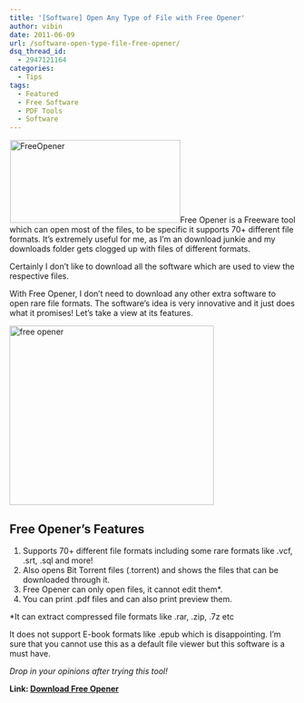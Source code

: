 ```yaml
---
title: '[Software] Open Any Type of File with Free Opener'
author: vibin
date: 2011-06-09
url: /software-open-type-file-free-opener/
dsq_thread_id:
  - 2947121164
categories:
  - Tips
tags:
  - Featured
  - Free Software
  - PDF Tools
  - Software
---
```

[<img style="display: inline; border: 0px;" title="clear" src="http://cdn.devilsworkshop.org/files/2011/06/clear_thumb.gif" border="0" alt="clear" width="1" height="1" />][1][<img class="alignright" style="display: inline; border: 0px initial initial;" title="FreeOpener" src="http://cdn.devilsworkshop.org/files/2011/06/FreeOpener_thumb.png" border="0" alt="FreeOpener" width="300" height="146" />][2]Free Opener is a Freeware tool which can open most of the files, to be specific it supports 70+ different file formats. It’s extremely useful for me, as I’m an download junkie and my downloads folder gets clogged up with files of different formats.

Certainly I don’t like to download all the software which are used to view the respective files.

With Free Opener, I don’t need to download any other extra software to open rare file formats. The software’s idea is very innovative and it just does what it promises! Let’s take a view at its features.

[<img style="display: inline; border: 0px;" title="free opener" src="http://cdn.devilsworkshop.org/files/2011/06/freeopener_thumb.png" border="0" alt="free opener" width="360" height="316" />][3]

## Free Opener’s Features

  1. Supports 70+ different file formats including some rare formats like .vcf, .srt, .sql and more!
  2. Also opens Bit Torrent files (.torrent) and shows the files that can be downloaded through it.
  3. Free Opener can only open files, it cannot edit them*.
  4. You can print .pdf files and can also print preview them.

*It can extract compressed file formats like .rar, .zip, .7z etc

It does not support E-book formats like .epub which is disappointing. I’m sure that you cannot use this as a default file viewer but this software is a must have.

*Drop in your opinions after trying this tool!*

**Link: <a href="http://www.freeopener.com/" onclick="_gaq.push(['_trackEvent', 'outbound-article', 'http://www.freeopener.com/', 'Download Free Opener']);" target="_blank">Download Free Opener</a>**

 [1]: http://cdn.devilsworkshop.org/files/2011/06/clear.gif
 [2]: http://cdn.devilsworkshop.org/files/2011/06/FreeOpener.png
 [3]: http://cdn.devilsworkshop.org/files/2011/06/freeopener.png
